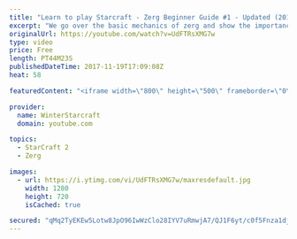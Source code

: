 ```yaml
---
title: "Learn to play Starcraft - Zerg Beginner Guide #1 - Updated (2017)"
excerpt: "We go over the basic mechanics of zerg and show the importance of understanding at least some of what your opponent is doing.  This guide is meant for players with an understanding of the objectives of starcraft but without any strong direction or gameplan, especially for each specific race! -- Watch"
originalUrl: https://youtube.com/watch?v=UdFTRsXMG7w
type: video
price: Free
length: PT44M23S
publishedDateTime: 2017-11-19T17:09:08Z
heat: 58

featuredContent: "<iframe width=\"800\" height=\"500\" frameborder=\"0\" src=\"https://www.youtube.com/embed/UdFTRsXMG7w\" allow=\"accelerometer; autoplay; encrypted-media; gyroscope; picture-in-picture\" allowfullscreen></iframe>"

provider:
  name: WinterStarcraft
  domain: youtube.com

topics:
  - StarCraft 2
  - Zerg

images:
  - url: https://i.ytimg.com/vi/UdFTRsXMG7w/maxresdefault.jpg
    width: 1280
    height: 720
    isCached: true

secured: "qMq2TyEKEw5Lotw8JpO96IwWzClo28IYV7uRmwjA7/QJ1F6yt/c0f5Fnza1djMkcFK/PmJSOAljpHSWCF4S+35/3SFqfuehlIFqFdALWoRDTazMgIKrFUvwzDT2pZJv2TrHuUc42sNOwxwJQNlryEIS+aLTwcHpM3nfidHWSHud6Y5zFL244xvgtDp/ZJPnBZsaHHmjvKVB4oSC2ooKLx9KHI51OuSrMlrdiz1gyeavOuQQ8j6u7f2uggUlYMc2RlzJlMIiLg5w17k04vH1pT5KosV2Y5WaOuniJRbHV0kjoOogmU0BEf4OfSH/GbH1tlBr/VOAsNMO4nlJq9snOtRmrPQwhRoMivnwi64Gjfwqcpx6Fk6mXhtNEhJv8wYgaTyvJyyw+bpMU7cndf8z3zJh8TDKx6eN+lu4EM5bLIbSrxj3Fd/ql4T7bEBnHrHTe;b9NA55HLMEhCX8xJC4wu8g=="
---
```



